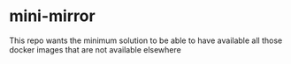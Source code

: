 # mini-mirror
This repo wants the minimum solution to be able to have available all those docker images that are not available elsewhere
